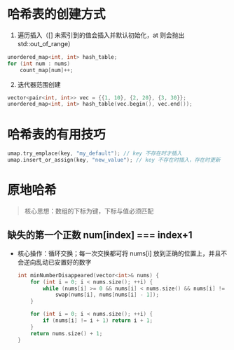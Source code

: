 # 哈希表的创建方式
1. 遍历插入（[] 未索引到的值会插入并默认初始化，at 则会抛出 std::out_of_range）
  ```cpp
  unordered_map<int, int> hash_table;
  for (int num : nums)
      count_map[num]++;
  ```
2. 迭代器范围创建
  ```cpp
  vector<pair<int, int>> vec = {{1, 10}, {2, 20}, {3, 30}};
  unordered_map<int, int> hash_table(vec.begin(), vec.end());
  ```

# 哈希表的有用技巧
```cpp
umap.try_emplace(key, "my_default"); // key 不存在时才插入
umap.insert_or_assign(key, "new_value"); // key 不存在时插入，存在时更新
```

# 原地哈希
> 核心思想：数组的下标为键，下标与值必须匹配
## 缺失的第一个正数 num[index] === index+1
- 核心操作：循环交换；每一次交换都可将 nums[i] 放到正确的位置上，并且不会逆向乱动已安置好的数字

  ```cpp
  int minNumberDisappeared(vector<int>& nums) {
      for (int i = 0; i < nums.size(); ++i) {
          while (nums[i] >= 0 && nums[i] < nums.size() && nums[i] != nums[nums[i] - 1])
              swap(nums[i], nums[nums[i] - 1]);
      }
  
      for (int i = 0; i < nums.size(); ++i) {
          if (nums[i] != i + 1) return i + 1;
      }
      return nums.size() + 1;
  }
  ```
